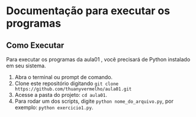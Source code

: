 # Documentação para executar os programas

## Como Executar

Para executar os programas da aula01 , você precisará de Python instalado em seu sistema.

1. Abra o terminal ou prompt de comando.
2. Clone este repositório digitando `git clone https://github.com/thuanyvermelho/aula01.git`
3. Acesse a pasta do projeto: `cd aula01`. 
4. Para rodar um dos scripts, digite `python nome_do_arquivo.py`, por exemplo: `python exercicio1.py`.  
